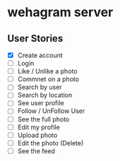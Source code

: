 # wehagram server

## User Stories

- [x] Create account
- [ ] Login
- [ ] Like / Unlike a photo
- [ ] Commnet on a photo
- [ ] Search by user
- [ ] Search by location
- [ ] See user profile
- [ ] Follow / UnFollow User
- [ ] See the full photo
- [ ] Edit my profile
- [ ] Upload photo
- [ ] Edit the photo (Delete)
- [ ] See the feed
